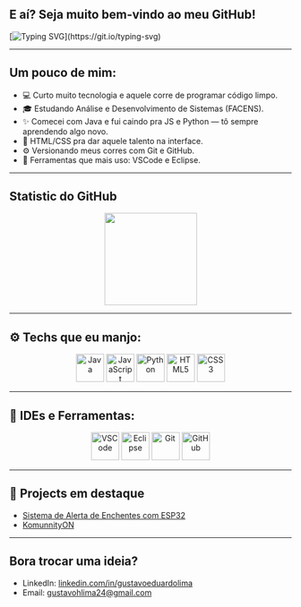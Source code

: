 <!-- <img width="100%" src="https://i.imgur.com/jxrcz7U.jpg"/> <!-- Aqui você pode trocar por outro graffiti -->

## E aí? Seja muito bem-vindo ao meu GitHub!

[![Typing SVG](https://readme-typing-svg.herokuapp.com?font=Fira+Code&size=28&pause=1000&color=00FFFF&background=000000&center=true&vCenter=true&width=1000&lines=Fala+aí,+eu+sou+Gustavo!;Programo+com+Java,+JS,+Python+e+HTML|CSS.;VSCode+e+Eclipse+no+setup.;Tamo+junto+no+mundo+dev!)](https://git.io/typing-svg)

---

## Um pouco de mim:

- 💻 Curto muito tecnologia e aquele corre de programar código limpo.
- 🎓 Estudando Análise e Desenvolvimento de Sistemas (FACENS).
- ✨ Comecei com Java e fui caindo pra JS e Python — tô sempre aprendendo algo novo.
- 🎨 HTML/CSS pra dar aquele talento na interface.
- ⚙ Versionando meus corres com Git e GitHub.
- 🧠 Ferramentas que mais uso: VSCode e Eclipse.

---

## Statistic do GitHub

<div align="center">
  <img height="165em" src="https://github-readme-stats.vercel.app/api/top-langs/?username=GustavoEduLima&layout=compact&theme=dracula"/>
</div>

---

## ⚙ Techs que eu manjo:

<div align="center">
  <img height="50" src="https://cdn.jsdelivr.net/gh/devicons/devicon/icons/java/java-original.svg" title="Java"/>
  <img height="50" src="https://cdn.jsdelivr.net/gh/devicons/devicon/icons/javascript/javascript-original.svg" title="JavaScript"/>
  <img height="50" src="https://cdn.jsdelivr.net/gh/devicons/devicon/icons/python/python-original.svg" title="Python"/>
  <img height="50" src="https://cdn.jsdelivr.net/gh/devicons/devicon/icons/html5/html5-original.svg" title="HTML5"/>
  <img height="50" src="https://cdn.jsdelivr.net/gh/devicons/devicon/icons/css3/css3-original.svg" title="CSS3"/>
</div>

---

## 🔧 IDEs e Ferramentas:

<div align="center">
  <img height="50" src="https://cdn.jsdelivr.net/gh/devicons/devicon/icons/vscode/vscode-original.svg" title="VSCode"/>
  <img height="50" src="https://cdn.jsdelivr.net/gh/devicons/devicon/icons/eclipse/eclipse-original.svg" title="Eclipse"/>
  <img height="50" src="https://cdn.jsdelivr.net/gh/devicons/devicon/icons/git/git-original.svg" title="Git"/>
  <img height="50" src="https://cdn.jsdelivr.net/gh/devicons/devicon/icons/github/github-original.svg" title="GitHub"/>
</div>

---

## 📂 Projects em destaque

- [Sistema de Alerta de Enchentes com ESP32](https://www.linkedin.com/posts/muriloeduardolima_sorocaba-enchentes-prevenaexaetodeacidentes-activity-7203812533122539520-zBw5?utm_source=share&utm_medium=member_desktop)
- [KomunnityON](https://www.linkedin.com/posts/danielg-cravo_komunityon-inovaaexaeto-tecnologia-ugcPost-7272223845879590912-O007?utm_source=share&utm_medium=member_desktop)

---

## Bora trocar uma ideia?

- LinkedIn: [linkedin.com/in/gustavoeduardolima](https://linkedin.com/in/gustavoeduardolima)
- Email: [gustavohlima24@gmail.com](mailto:gustavohlima24@gmail.com)

<!-- <img width="100%" src="https://i.imgur.com/jxrcz7U.jpg"/> <!-- Pode usar outro graffiti aqui no rodapé também -->
